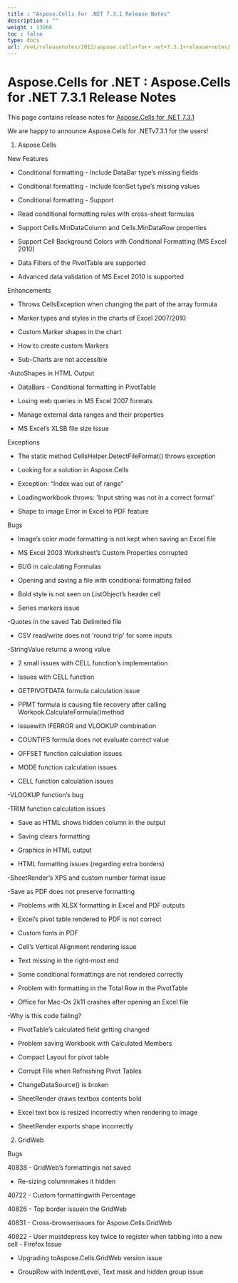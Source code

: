 ```yaml
---
title : "Aspose.Cells for .NET 7.3.1 Release Notes" 
description : "" 
weight : 13068 
toc : false
type: docs
url: /net/releasenotes/2012/aspose.cells+for+.net+7.3.1+release+notes/
---
```


# Aspose.Cells for .NET : Aspose.Cells for .NET 7.3.1 Release Notes


This page contains release notes for [Aspose.Cells for .NET 7.3.1](http://www.aspose.com/downloads/cells/net/new-releases/aspose.cells-for-.net-7.3.1/)

We are happy to announce Aspose.Cells for .NETv7.3.1 for the users!

1) Aspose.Cells

New Features

*   Conditional formatting - Include DataBar type’s missing fields

*   Conditional formatting - Include IconSet type’s missing values

*   Conditional formatting - Support

*   Read conditional formatting rules with cross-sheet formulas

*   Support Cells.MinDataColumn and Cells.MinDataRow properties

*   Support Cell Background Colors with Conditional Formatting (MS Excel 2010)

*   Data Filters of the PivotTable are supported

*   Advanced data validation of MS Excel 2010 is supported

Enhancements

*   Throws CellsException when changing the part of the array formula

*   Marker types and styles in the charts of Excel 2007/2010

*   Custom Marker shapes in the chart

*   How to create custom Markers

*   Sub-Charts are not accessible

\-AutoShapes in HTML Output

*   DataBars - Conditional formatting in PivotTable

*   Losing web queries in MS Excel 2007 formats

*   Manage external data ranges and their properties

*   MS Excel’s XLSB file size Issue

Exceptions

*   The static method CellsHelper.DetectFileFormat() throws exception

*   Looking for a solution in Aspose.Cells

*   Exception: “Index was out of range”

*   Loadingworkbook throws: 'Input string was not in a correct format'

*   Shape to image Error in Excel to PDF feature

Bugs

*   Image’s color mode formatting is not kept when saving an Excel file

*   MS Excel 2003 Worksheet’s Custom Properties corrupted

*   BUG in calculating Formulas

*   Opening and saving a file with conditional formatting failed

*   Bold style is not seen on ListObject’s header cell

*   Series markers issue

\-Quotes in the saved Tab Delimited file

*   CSV read/write does not 'round trip' for some inputs

\-StringValue returns a wrong value

*   2 small issues with CELL function’s implementation

*   Issues with CELL function

*   GETPIVOTDATA formula calculation issue

*   PPMT formula is causing file recovery after calling Workook.CalculateFormula()method

*   Issuewith IFERROR and VLOOKUP combination

*   COUNTIFS formula does not evaluate correct value

*   OFFSET function calculation issues

*   MODE function calculation issues

*   CELL function calculation issues

\-VLOOKUP function’s bug

\-TRIM function calculation issues

*   Save as HTML shows hidden column in the output

*   Saving clears formatting

*   Graphics in HTML output

*   HTML formatting issues (regarding extra borders)

\-SheetRender’s XPS and custom number format issue

\-Save as PDF does not preserve formatting

*   Problems with XLSX formatting in Excel and PDF outputs

*   Excel’s pivot table rendered to PDF is not correct

*   Custom fonts in PDF

*   Cell’s Vertical Alignment rendering issue

*   Text missing in the right-most end

*   Some conditional formattings are not rendered correctly

*   Problem with formatting in the Total Row in the PivotTable

*   Office for Mac-Os 2k11 crashes after opening an Excel file

\-Why is this code failing?

*   PivotTable’s calculated field getting changed

*   Problem saving Workbook with Calculated Members

*   Compact Layout for pivot table

*   Corrupt File when Refreshing Pivot Tables

*   ChangeDataSource() is broken

*   SheetRender draws textbox contents bold

*   Excel text box is resized incorrectly when rendering to image

*   SheetRender exports shape incorrectly

2) GridWeb

Bugs

40838 - GridWeb’s formattingis not saved

*   Re-sizing columnmakes it hidden

40722 - Custom formattingwith Percentage

40826 - Top border issuein the GridWeb

40831 - Cross-browserissues for Aspose.Cells.GridWeb 

40822 - User mustdepress key twice to register when tabbing into a new cell - Firefox Issue  

*   Upgrading toAspose.Cells.GridWeb version issue

*   GroupRow with IndentLevel, Text mask and hidden group issue

